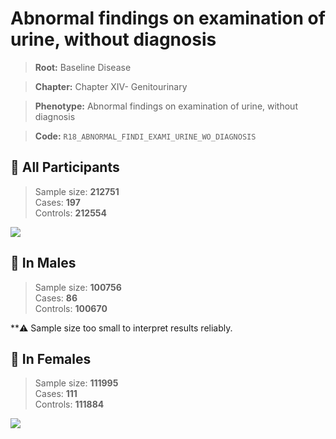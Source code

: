 # Abnormal findings on examination of urine, without diagnosis

> **Root:** Baseline Disease  

> **Chapter:** Chapter XIV- Genitourinary  

> **Phenotype:** Abnormal findings on examination of urine, without diagnosis  

> **Code:** `R18_ABNORMAL_FINDI_EXAMI_URINE_WO_DIAGNOSIS`

## 🧪 All Participants  
> Sample size: **212751**  
> Cases: **197**  
> Controls: **212554**
<img src="/Disease/Figures/ALL/Baseline/R18_ABNORMAL_FINDI_EXAMI_URINE_WO_DIAGNOSIS.png"/>
<CsvTable src="/public/Disease/Data/ALL/Baseline/LG_R18_ABNORMAL_FINDI_EXAMI_URINE_WO_DIAGNOSIS.csv" label="🔍 View full results" />

## 👨 In Males  
> Sample size: **100756**  
> Cases: **86**  
> Controls: **100670**

**⚠️ Sample size too small to interpret results reliably.

## 👩 In Females  
> Sample size: **111995**  
> Cases: **111**  
> Controls: **111884**
<img src="/Disease/Figures/Female/Baseline/R18_ABNORMAL_FINDI_EXAMI_URINE_WO_DIAGNOSIS.png"/>
<CsvTable src="/public/Disease/Data/Female/Baseline/LG_R18_ABNORMAL_FINDI_EXAMI_URINE_WO_DIAGNOSIS.csv" label="🔍 View full results" />
